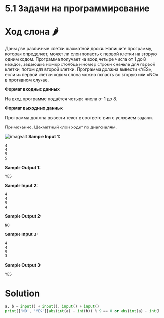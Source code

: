# 5.1 Задачи на программирование
# Ход слона 🌶️
Даны две различные клетки шахматной доски. Напишите программу, которая определяет, может ли слон попасть с первой клетки на вторую одним ходом. Программа получает на вход четыре числа от 1 до 8 каждое, задающие номер столбца и номер строки сначала для первой клетки, потом для второй клетки. Программа должна вывести «YES», если из первой клетки ходом слона можно попасть во вторую или «NO» в противном случае.

**Формат входных данных**

На вход программе подаётся четыре числа от 1 до 8.

**Формат выходных данных**

Программа должна вывести текст в соответствии с условием задачи.

Примечание. Шахматный слон ходит по диагоналям.

![imagealt](https://ucarecdn.com/eb6ad880-928b-4271-98f0-aefb193991d7/)
**Sample Input 1:**
```
4
4
5
5
```
**Sample Output 1:**
```
YES
```
**Sample Input 2:**
```
4
4
5
4
```
**Sample Output 2:**
```
NO
```
**Sample Input 3:**
```
4
4
5
3
```
**Sample Output 3:**
```
YES
```
# Solution
```python
a, b = input() + input(), input() + input()
print(['NO', 'YES'][abs(int(a) - int(b)) % 9 == 0 or abs(int(a) - int(b)) % 11 == 0])
```